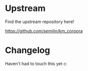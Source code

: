# Upstream

Find the upstream repository here!

https://github.com/semilin/km_corpora

# Changelog

Haven't had to touch this yet c:
